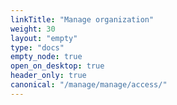 ```yaml
---
linkTitle: "Manage organization"
weight: 30
layout: "empty"
type: "docs"
empty_node: true
open_on_desktop: true
header_only: true
canonical: "/manage/manage/access/"
---
```

